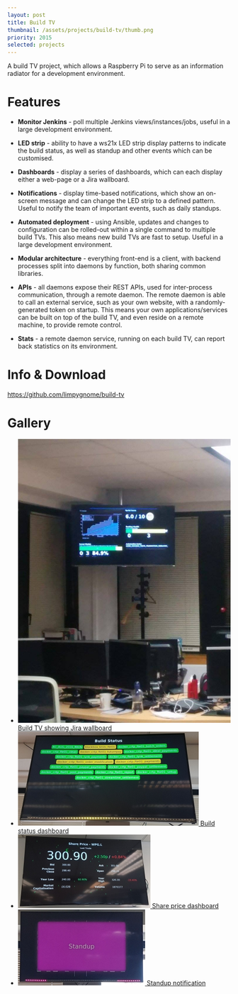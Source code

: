```yaml
---
layout: post
title: Build TV
thumbnail: /assets/projects/build-tv/thumb.png
priority: 2015
selected: projects
---
```


A build TV project, which allows a Raspberry Pi to serve as an information radiator for a development environment.


# Features
- **Monitor Jenkins** - poll multiple Jenkins views/instances/jobs, useful in a large development environment.

- **LED strip** - ability to have a ws21x LED strip display patterns to indicate the build status, as well as standup
  and other events which can be customised.
  
- **Dashboards** - display a series of dashboards, which can each display either a web-page or a Jira wallboard.

- **Notifications** - display time-based notifications, which show an on-screen message and can change the LED strip
  to a defined pattern. Useful to notify the team of important events, such as daily standups.
  
- **Automated deployment** - using Ansible, updates and changes to configuration can be rolled-out within a single
  command to multiple build TVs. This also means new build TVs are fast to setup. Useful in a large development
  environment.

- **Modular architecture** - everything front-end is a client, with backend processes split into
  daemons by function, both sharing common libraries.
  
- **APIs** - all daemons expose their REST APIs, used for inter-process communication, through a remote daemon.
  The remote daemon is able to call an external service, such as your own website, with a randomly-generated token
  on startup. This means your own applications/services can be built on top of the build TV, and even reside
  on a remote machine, to provide remote control.
  
- **Stats** - a remote daemon service, running on each build TV, can report back statistics on its
  environment.

# Info &amp; Download

<https://github.com/limpygnome/build-tv>

# Gallery

<ul class="gallery">
    <li>
        <a href="/assets/projects/build-tv/jira-wallboard.png">
            <img src="/assets/projects/build-tv/jira-wallboard.png" alt="Build TV showing Jira wallboard" title="Build TV showing Jira wallboard" />
            Build TV showing Jira wallboard
        </a>
    </li>
    <li>
        <a href="/assets/projects/build-tv/build-status-dashboard.jpg">
            <img src="/assets/projects/build-tv/build-status-dashboard.jpg" alt="Build status dashboard" />
            Build status dashboard
        </a>
    </li>
    <li>
        <a href="/assets/projects/build-tv/share-price-dashboard.jpg">
            <img src="/assets/projects/build-tv/share-price-dashboard.jpg" alt="Share price dashboard" />
            Share price dashboard
        </a>
    </li>
    <li>
        <a href="/assets/projects/build-tv/standup-notification.jpg">
            <img src="/assets/projects/build-tv/standup-notification.jpg" alt="Standup notification" />
            Standup notification
        </a>
    </li>
</ul>
